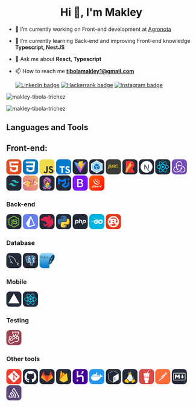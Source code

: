 <h1 align="center">Hi 👋, I'm Makley</h1>

<!--<style>

  .container {
    display: grid;
    grid-template-columns: repeat(2, 1fr);
    gap: 12px;
  }

  @media (max-width: 720px){

  .container {
    display: grid;
    grid-template-columns: repeat(1, 1fr);
  }
  }

</style>-->


<div class='container'>
  <div>

- 🔭 I’m currently working on Front-end development at [Agronota](https://agronota.com.br/)

- 🌱 I’m currently learning Back-end and improving Front-end knowledge **Typescript, NestJS**

- 💬 Ask me about **React, Typescript**

- 📫 How to reach me **tibolamakley1@gmail.com**

  [![Linkedin badge](https://img.shields.io/badge/LinkedIn-0077B5?style=for-the-badge&logo=linkedin&logoColor=white)](https://www.linkedin.com/in/makley-)
  [![Hackerrank badge](https://img.shields.io/badge/-Hackerrank-2EC866?style=for-the-badge&logo=HackerRank&logoColor=white)](https://www.hackerrank.com/tibolamakley1)
  [![Instagram badge](https://img.shields.io/badge/Instagram-E4405F?style=for-the-badge&logo=instagram&logoColor=white)](https://instagram.com/makley__)

  </div>
  <div>
    <p>
      <img src="https://github-readme-stats.vercel.app/api/top-langs?username=makley-tibola-trichez&show_icons=true&locale=en&layout=compact" alt="makley-tibola-trichez" />
    </p>
    <p>
      <img src="https://github-readme-stats.vercel.app/api?username=makley-tibola-trichez&show_icons=true&locale=en" alt="makley-tibola-trichez" />
    </p>
  </div>

</div>


## Languages and Tools

## Front-end:

<p align="left">
<img src="./svgs/html.svg" alt="html" height="40"/>
<img src="./svgs/css.svg" alt="css" height="40"/>
<img src="./svgs/javascript.svg" alt="javascript" height="40"/>
<img src="./svgs/typescript.svg" alt="typescript" height="40"/>
<img src="./svgs/vite.svg" alt="vite" height="40"/>
<img src="./svgs/webpack.svg" alt="webpack" height="40"/>
<img src="./svgs/babel.svg" alt="babel" height="40"/>
<img src="./svgs/rollup.svg" alt="rollup" height="40"/>
<img src="./svgs/nextjs.svg" alt="nextjs" height="40"/>
<img src="./svgs/react.svg" alt="react" height="40"/>
<img src="./svgs/reduxjs.svg" alt="reduxjs" height="40"/>
<img src="./svgs/tailwindcss.svg" alt="tailwindcss" height="40"/>
<img src="./svgs/styledComponents.svg" alt="styledComponents" height="40"/>
<img src="./svgs/emotion.svg" alt="emotion" height="40"/>
<img src="./svgs/mui.svg" alt="mui" height="40"/>
<img src="./svgs/bootstrap.svg" alt="bootstrap" height="40"/>
<img src="./svgs/jquery.svg" alt="jquery" height="40"/>

</p>

### Back-end

<p align="left">

  <img src="./svgs/nodejs.svg" alt="nodejs" height="40"/>
  <img src="./svgs/prisma.svg" alt="prisma" height="40"/>
  <img src="./svgs/nestjs.svg" alt="nestjs" height="40"/>
  <img src="./svgs/python.svg" alt="python" height="40"/>
  <img src="./svgs/php.svg" alt="php" height="40"/>
  <img src="./svgs/golang.svg" alt="golang" height="40"/>
  <img src="./svgs/rust.svg" alt="rust" height="40"/>

</p>

### Database

<p align="left">
 <img src="./svgs/mysql.svg" alt="mysql" height="40"/>
  <img src="./svgs/postgres.svg" alt="postgres" height="40"/>
  <img src="./svgs/sqlite.svg" alt="sqlite" height="40"/>

</p>

### Mobile

<p align='left'>
  <img src="./svgs/expo.svg" alt="expo" height="40"/>
  <img src="./svgs/react.svg" alt="react" height="40">
</p>

### Testing

<p align="left">
  <a href="https://jestjs.io" target="_blank" rel="noreferrer">
   <img src="./svgs/jest.svg" alt="jest" height="40"/>
  </a>
</p>

### Other tools

<p align="left">
  <img src="./svgs/git.svg" alt="git" height="40"/>
  <img src="./svgs/github.svg" alt="github" height="40"/>
  <img src="./svgs/gitlab.svg" alt="gitlab" height="40"/>
  <img src="./svgs/firebase.svg" alt="firebase" height="40"/>
  
  <img src="./svgs/heroku.svg" alt="heroku" height="40"/>
  <img src="./svgs/docker.svg" alt="docker" height="40"/>
  <img src="./svgs/shell.svg" alt="shell" height="40"/>
  <img src="./svgs/linux.svg" alt="linux" height="40"/>

  <img src="./svgs/gulpjs.svg" alt="gulpjs" height="40"/>
  <img src="./svgs/postman.svg" alt="postman" height="40"/>
  <img src="./svgs/markdown.svg" alt="markdown" height="40"/>
  <img src="./svgs/sentry.svg" alt="sentry" height="40"/>
</p>
